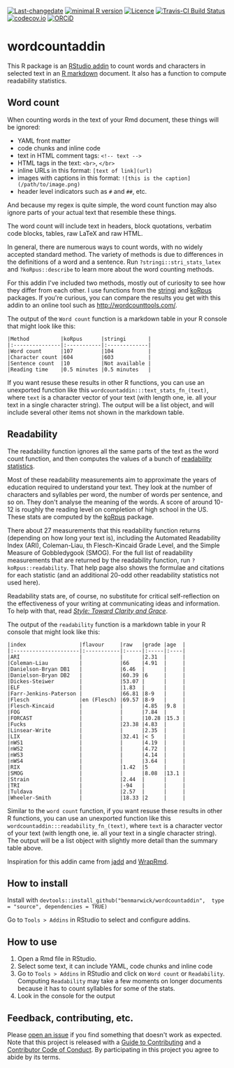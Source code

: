 [![Last-changedate](https://img.shields.io/badge/last%20change-2017--05--19-brightgreen.svg)](https://github.com/benmarwick/wordcountaddin/commits/master) [![minimal R version](https://img.shields.io/badge/R%3E%3D-3.4.0-brightgreen.svg)](https://cran.r-project.org/) [![Licence](https://img.shields.io/github/license/mashape/apistatus.svg)](http://choosealicense.com/licenses/mit/) [![Travis-CI Build Status](https://travis-ci.org/benmarwick/wordcountaddin.png?branch=master)](https://travis-ci.org/benmarwick/wordcountaddin) [![codecov.io](https://codecov.io/github/benmarwick/wordcountaddin/coverage.svg?branch=master)](https://codecov.io/github/benmarwick/wordcountaddin?branch=master) [![ORCiD](https://img.shields.io/badge/ORCiD-0000--0001--7879--4531-green.svg)](http://orcid.org/0000-0001-7879-4531)

<!-- README.md is generated from README.Rmd. Please edit that file -->
wordcountaddin
==============

This R package is an [RStudio addin](https://rstudio.github.io/rstudioaddins/) to count words and characters in selected text in an [R markdown](http://rmarkdown.rstudio.com/) document. It also has a function to compute readability statistics.

Word count
----------

When counting words in the text of your Rmd document, these things will be ignored:

-   YAML front matter
-   code chunks and inline code
-   text in HTML comment tags: `<!-- text -->`
-   HTML tags in the text: `<br>`, `</br>`
-   inline URLs in this format: `[text of link](url)`
-   images with captions in this format: `![this is the caption](/path/to/image.png)`
-   header level indicators such as `#` and `##`, etc.

And because my regex is quite simple, the word count function may also ignore parts of your actual text that resemble these things.

The word count will include text in headers, block quotations, verbatim code blocks, tables, raw LaTeX and raw HTML.

In general, there are numerous ways to count words, with no widely accepted standard method. The variety of methods is due to differences in the definitions of a word and a sentence. Run `?stringi::stri_stats_latex` and `?koRpus::describe` to learn more about the word counting methods.

For this addin I've included two methods, mostly out of curiosity to see how they differ from each other. I use functions from the [stringi](https://cran.r-project.org/web/packages/stringi/index.html) and [koRpus](https://cran.r-project.org/web/packages/koRpus/index.html) packages. If you're curious, you can compare the results you get with this addin to an online tool such as <http://wordcounttools.com/>.

The output of the `Word count` function is a markdown table in your R console that might look like this:

    |Method          |koRpus      |stringi       |
    |:---------------|:-----------|:-------------|
    |Word count      |107         |104           |
    |Character count |604         |603           |
    |Sentence count  |10          |Not available |
    |Reading time    |0.5 minutes |0.5 minutes   |

If you want resuse these results in other R functions, you can use an unexported function like this `wordcountaddin:::text_stats_fn_(text)`, where `text` is a character vector of your text (with length one, ie. all your text in a single character string). The output will be a list object, and will include several other items not shown in the markdown table.

Readability
-----------

The readability function ignores all the same parts of the text as the word count function, and then computes the values of a bunch of [readability statistics](https://en.wikipedia.org/wiki/Readability_test).

Most of these readability measurements aim to approximate the years of education required to understand your text. They look at the number of characters and syllables per word, the number of words per sentence, and so on. They don't analyse the meaning of the words. A score of around 10-12 is roughly the reading level on completion of high school in the US. These stats are computed by the [koRpus](https://cran.r-project.org/web/packages/koRpus/index.html) package.

There about 27 measurements that this readability function returns (depending on how long your text is), including the Automated Readability Index (ARI), Coleman-Liau, th Flesch-Kincaid Grade Level, and the Simple Measure of Gobbledygook (SMOG). For the full list of readability measurements that are returned by the readability function, run `?koRpus::readability`. That help page also shows the formulae and citations for each statistic (and an additional 20-odd other readability statistics not used here).

Readability stats are, of course, no substitute for critical self-reflection on the effectiveness of your writing at communicating ideas and information. To help with that, read [*Style: Toward Clarity and Grace*](http://www.amazon.com/dp/0226899152).

The output of the `readability` function is a markdown table in your R console that might look like this:


    |index                 |flavour     |raw   |grade |age  |
    |:---------------------|:-----------|:-----|:-----|:----|
    |ARI                   |            |      |2.31  |     |
    |Coleman-Liau          |            |66    |4.91  |     |
    |Danielson-Bryan DB1   |            |6.46  |      |     |
    |Danielson-Bryan DB2   |            |60.39 |6     |     |
    |Dickes-Steiwer        |            |53.07 |      |     |
    |ELF                   |            |1.83  |      |     |
    |Farr-Jenkins-Paterson |            |66.81 |8-9   |     |
    |Flesch                |en (Flesch) |69.57 |8-9   |     |
    |Flesch-Kincaid        |            |      |4.85  |9.8  |
    |FOG                   |            |      |7.84  |     |
    |FORCAST               |            |      |10.28 |15.3 |
    |Fucks                 |            |23.38 |4.83  |     |
    |Linsear-Write         |            |      |2.35  |     |
    |LIX                   |            |32.41 |< 5   |     |
    |nWS1                  |            |      |4.19  |     |
    |nWS2                  |            |      |4.72  |     |
    |nWS3                  |            |      |4.14  |     |
    |nWS4                  |            |      |3.64  |     |
    |RIX                   |            |1.42  |5     |     |
    |SMOG                  |            |      |8.08  |13.1 |
    |Strain                |            |2.44  |      |     |
    |TRI                   |            |-94   |      |     |
    |Tuldava               |            |2.57  |      |     |
    |Wheeler-Smith         |            |18.33 |2     |     |

Similar to the `word count` function, if you want resuse these results in other R functions, you can use an unexported function like this `wordcountaddin:::readability_fn_(text)`, where `text` is a character vector of your text (with length one, ie. all your text in a single character string). The output will be a list object with slightly more detail than the summary table above.

Inspiration for this addin came from [jadd](https://github.com/jennybc/jadd) and [WrapRmd](https://github.com/tjmahr/WrapRmd).

How to install
--------------

Install with `devtools::install_github("benmarwick/wordcountaddin",  type = "source", dependencies = TRUE)`

Go to `Tools > Addins` in RStudio to select and configure addins.

How to use
----------

1.  Open a Rmd file in RStudio.
2.  Select some text, it can include YAML, code chunks and inline code
3.  Go to `Tools > Addins` in RStudio and click on `Word count` or `Readability`. Computing `Readability` may take a few moments on longer documents because it has to count syllables for some of the stats.
4.  Look in the console for the output

Feedback, contributing, etc.
----------------------------

Please [open an issue](https://github.com/benmarwick/wordcountaddin/issues/new) if you find something that doesn't work as expected. Note that this project is released with a [Guide to Contributing](CONTRIBUTING.md) and a [Contributor Code of Conduct](CONDUCT.md). By participating in this project you agree to abide by its terms.
